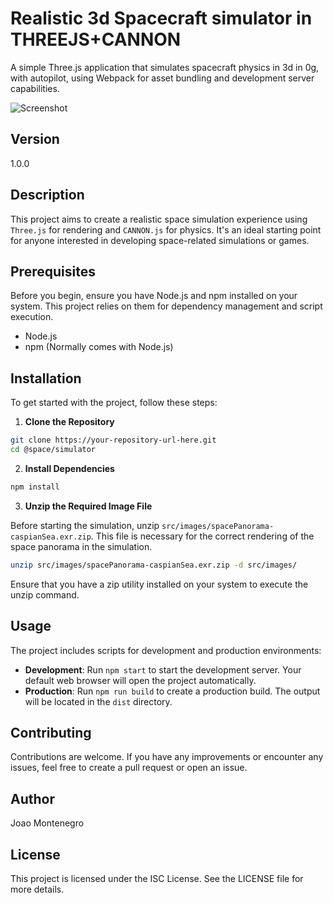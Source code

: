 # Realistic 3d Spacecraft simulator in THREEJS+CANNON

A simple Three.js application that simulates spacecraft physics in 3d in 0g, with autopilot, using Webpack for asset bundling and development server capabilities.

![Screenshot](src/images/Screenshot%202024-04-01%20at%2010.43.22.png)

## Version

1.0.0

## Description

This project aims to create a realistic space simulation experience using `Three.js` for rendering and `CANNON.js` for physics. It's an ideal starting point for anyone interested in developing space-related simulations or games.

## Prerequisites

Before you begin, ensure you have Node.js and npm installed on your system. This project relies on them for dependency management and script execution.

- Node.js
- npm (Normally comes with Node.js)

## Installation

To get started with the project, follow these steps:

1. **Clone the Repository**

```bash
git clone https://your-repository-url-here.git
cd @space/simulator
```

2. **Install Dependencies**

```bash
npm install
```

3. **Unzip the Required Image File**

Before starting the simulation, unzip `src/images/spacePanorama-caspianSea.exr.zip`. This file is necessary for the correct rendering of the space panorama in the simulation.

```bash
unzip src/images/spacePanorama-caspianSea.exr.zip -d src/images/
```

Ensure that you have a zip utility installed on your system to execute the unzip command.

## Usage

The project includes scripts for development and production environments:

- **Development**: Run `npm start` to start the development server. Your default web browser will open the project automatically.
- **Production**: Run `npm run build` to create a production build. The output will be located in the `dist` directory.

## Contributing

Contributions are welcome. If you have any improvements or encounter any issues, feel free to create a pull request or open an issue.

## Author

Joao Montenegro

## License

This project is licensed under the ISC License. See the LICENSE file for more details.
